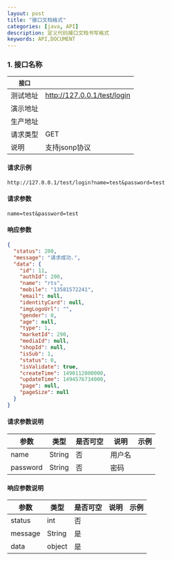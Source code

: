 ```yaml
---
layout: post
title: "接口文档格式"
categories: [java, API]
description: 定义代码接口文档书写格式
keywords: API,DOCUMENT
---
```



### 1. 接口名称

| `接口` |                               |
| ---- | ----------------------------- |
| 测试地址 | <http://127.0.0.1/test/login> |
| 演示地址 |                               |
| 生产地址 |                               |
| 请求类型 | GET                           |
| 说明   | 支持jsonp协议                     |

#### 请求示例

```http
http://127.0.0.1/test/login?name=test&password=test
```

#### 请求参数

```request
name=test&password=test
```

#### 响应参数

```json
{
  "status": 200,
  "message": "请求成功.",
  "data": {
    "id": 11,
    "authId": 200,
    "name": "rts",
    "mobile": "13581572241",
    "email": null,
    "identityCard": null,
    "imgLogoUrl": "",
    "gender": 0,
    "age": null,
    "type": 1,
    "marketId": 290,
    "mediaId": null,
    "shopId": null,
    "isSub": 1,
    "status": 0,
    "isValidate": true,
    "createTime": 1490112000000,
    "updateTime": 1494576734000,
    "page": null,
    "pageSize": null
  }
}
```

#### 请求参数说明

| 参数       | 类型     | 是否可空 | 说明   | 示例   |
| -------- | ------ | ---- | ---- | ---- |
| name     | String | 否    | 用户名  |      |
| password | String | 否    | 密码   |      |

#### 响应参数说明

| 参数      | 类型     | 是否可空 | 说明   | 示例   |
| ------- | ------ | ---- | ---- | ---- |
| status  | int    | 否    |      |      |
| message | String | 是    |      |      |
| data    | object | 是    |      |      |
